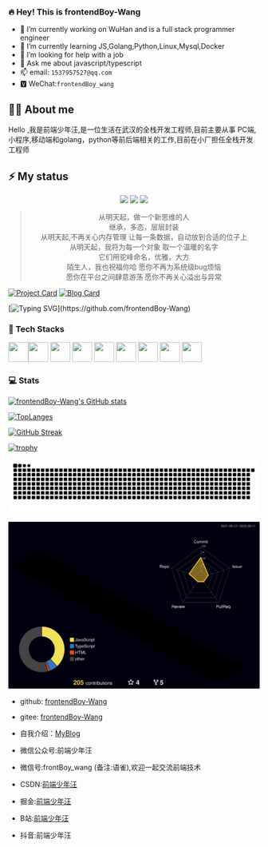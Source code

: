 ### 🔥 Hey! This is frontendBoy-Wang

- 🔭 I’m currently working on WuHan and is a full stack programmer engineer
- 🌱 I’m currently learning JS,Golang,Python,Linux,Mysql,Docker
- 🤔 I’m looking for help with a job
- 💬 Ask me about javascript/typescript
- 📫 email: `1537957527@qq.com`
- 🆅 WeChat:`frontendBoy_wang`

## 👨‍🚒 About me

Hello ,我是前端少年汪,是一位生活在武汉的全栈开发工程师,目前主要从事 PC端,小程序,移动端和golang，python等前后端相关的工作,目前在小厂担任全栈开发工程师


## ⚡ My status
<div style="text-align:center">

[![](https://visitor-badge.laobi.icu/badge?page_id=frontend_wang)](https://github.com/frontendBoy-Wang)
[![](https://img.shields.io/badge/%E2%AD%90%EF%B8%8Fstart-frontendBoy--Wang-brightgreen)](https://github.com/frontendBoy-Wang)
[![](https://img.shields.io/github/followers/frontend?color=27da6b&logo=Handshake)](https://github.com/frontendBoy-Wang)
</div>  

> <center>从明天起，做一个新思维的人<br> 
> 继承，多态，层层封装 <br>
> 从明天起,不再关心内存管理 让每一条数据，自动放到合适的位子上 <br>
> 从明天起，我将为每一个对象 取一个温暖的名字 <br>
> 它们用驼峰命名，优雅，大方<br>
> 陌生人，我也祝福你哈 愿你不再为系统级bug烦恼 <br>
> 愿你在平台之间肆意游荡 愿你不再关心溢出与异常<br></center>


[![Project Card](https://github-readme-stats.vercel.app/api/pin/?username=frontendBoy-Wang&repo=ginblog)](https://github.com/frontendBoy-Wang/ginblog) 
[![Blog Card](https://github-readme-stats.vercel.app/api/pin/?username=frontendBoy-Wang&repo=frontendBoy-Wang.github.io)](https://github.com/frontendBoy-Wang/frontendBoy-Wang.github.io) 

[![Typing SVG](https://readme-typing-svg.herokuapp.com?font=Edu+VIC+WA+NT+Beginner&size=28&width=600&lines=To+see+the+world+as+it+is+and+to+love+it.)](https://github.com/frontendBoy-Wang)

### 🧰 Tech Stacks
<img src="https://cdn.jsdelivr.net/gh/devicons/devicon/icons/javascript/javascript-original.svg" width="40" height="40" /><img src="https://cdn.jsdelivr.net/gh/devicons/devicon/icons/typescript/typescript-original.svg" width="40" height="40" />
<img src="https://cdn.jsdelivr.net/gh/devicons/devicon/icons/react/react-original.svg" width="40" height="40" />
<img src="https://cdn.jsdelivr.net/gh/devicons/devicon/icons/nodejs/nodejs-original.svg" width="40" height="40" /> 
<img src="https://cdn.jsdelivr.net/gh/devicons/devicon/icons/rust/rust-plain.svg" width="40" height="40" /> 
<img src="https://cdn.jsdelivr.net/gh/devicons/devicon/icons/android/android-original.svg" width="40" height="40" />
<img src="https://cdn.jsdelivr.net/gh/devicons/devicon/icons/webpack/webpack-original.svg" width="40" height="40" />
<img src="https://cdn.jsdelivr.net/gh/devicons/devicon/icons/gulp/gulp-plain.svg" width="40" height="40" />
<img src="https://cdn.jsdelivr.net/gh/devicons/devicon/icons/selenium/selenium-original.svg" width="40" height="40" />
### 💻 Stats 

[![frontendBoy-Wang's GitHub stats](https://github-readme-stats.vercel.app/api?username=frontendBoy-Wang&show_icons=true&theme=radical)](https://github.com/frontendBoy-Wang)

[![TopLanges](https://github-readme-stats.vercel.app/api/top-langs?username=frontendBoy-Wang&layout=compact&show_icons=true&theme=radical)](https://github.com/frontendBoy-Wang)

[![GitHub Streak](https://github-readme-streak-stats.herokuapp.com?user=frontendBoy-Wang&theme=radical&locale=en)](https://github.com/frontendBoy-Wang)

[![trophy](https://github-profile-trophy.vercel.app/?username=frontendBoy-Wang&theme=radical)](https://github.com/frontendBoy-Wang)

[![snake](./assets/github-contribution-grid-snake.svg)](https://github.com/frontendBoy-Wang)

[![github-active](./profile-3d-contrib/profile-night-rainbow.svg)](https://github.com/frontendBoy-Wang)


- github: [frontendBoy-Wang](https://github.com/frontendBoy-Wang)

- gitee:  [frontendBoy-Wang ](https://github.com/frontendBoy-Wang)

- 自我介绍：[MyBlog](https://frontendboy-wang.github.io/)

- 微信公众号:前端少年汪

- 微信号:frontBoy_wang  (备注:语雀),欢迎一起交流前端技术

- CSDN:[前端少年汪](https://blog.csdn.net/qq_44647871?spm=1000.2115.3001.5343)

- 掘金:[前端少年汪](https://juejin.cn/user/3570847174897447)

- B站:[前端少年汪](https://space.bilibili.com/392982262)

- 抖音:前端少年汪
